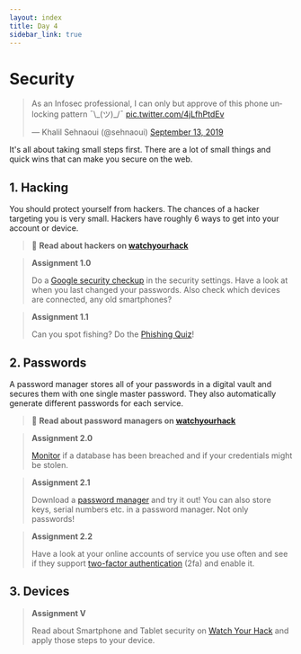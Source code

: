 ```yaml
---
layout: index
title: Day 4
sidebar_link: true
---
```


# Security

<blockquote class="twitter-tweet"><p lang="en" dir="ltr">As an Infosec professional, I can only but approve of this phone unlocking pattern ¯\_(ツ)_/¯ <a href="https://t.co/4jLfhPtdEv">pic.twitter.com/4jLfhPtdEv</a></p>&mdash; Khalil Sehnaoui (@sehnaoui) <a href="https://twitter.com/sehnaoui/status/1172533567617998855?ref_src=twsrc%5Etfw">September 13, 2019</a></blockquote> <script async src="https://platform.twitter.com/widgets.js" charset="utf-8"></script> 

It's all about taking small steps first. There are a lot of small things and quick wins that can make you secure on the web.

## 1. Hacking
You should protect yourself from hackers. The chances of a hacker targeting you is very small. Hackers have roughly 6 ways to get into your account or device.

> 📝 **Read about hackers on [watchyourhack][watchyourhack]**

> **Assignment 1.0**
>
> Do a [Google security checkup][checkup] in the security settings. Have a look at when you last changed your passwords. Also check which devices are connected, any old smartphones?

> **Assignment 1.1**
>
> Can you spot fishing? Do the [Phishing Quiz][quiz]!

## 2. Passwords
A password manager stores all of your passwords in a digital vault and secures them with one single master password. They also automatically generate different passwords for each service.

> 📝 **Read about password managers on [watchyourhack](watchyourhack)**

> **Assignment 2.0**
>
> [Monitor][monitor] if a database has been breached and if your credentials might be stolen.

> **Assignment 2.1**
>
> Download a [password manager][password] and try it out! You can also store keys, serial numbers etc. in a password manager. Not only passwords!

> **Assignment 2.2**
>
> Have a look at your online accounts of service you use often and see if they support [two-factor authentication][2fa] (2fa) and enable it.

## 3. Devices

> **Assignment V**
>
> Read about Smartphone and Tablet security on [Watch Your Hack][phone] and apply those steps to your device.

[watchyourhack]: https://laatjeniethackmaken.nl/#wat-zijn-hackers
[checkup]: https://myaccount.google.com/security-checkup?hl=en&pli=1
[quiz]: https://phishingquiz.withgoogle.com/
[phone]: https://laatjeniethackmaken.nl/#telefoon-en-tablet
[password]: https://laatjeniethackmaken.nl/#password-managers
[monitor]: https://monitor.firefox.com/
[2fa]: https://laatjeniethackmaken.nl/#tweestapsverificatie
